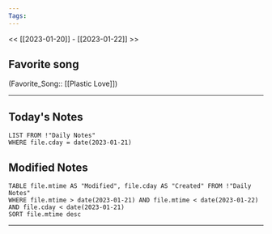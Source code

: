 ```yaml
---
Tags:
---
```

<< [[2023-01-20]] - [[2023-01-22]] >>
## Favorite song
(Favorite_Song:: [[Plastic Love]])
___
## Today's Notes
```dataview
LIST FROM !"Daily Notes"
WHERE file.cday = date(2023-01-21)
```
## Modified Notes
```dataview
TABLE file.mtime AS "Modified", file.cday AS "Created" FROM !"Daily Notes" 
WHERE file.mtime > date(2023-01-21) AND file.mtime < date(2023-01-22) AND file.cday < date(2023-01-21)
SORT file.mtime desc
```
___
